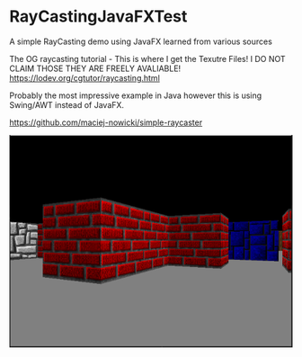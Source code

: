 # RayCastingJavaFXTest
A simple RayCasting demo using JavaFX learned from various sources

The OG raycasting tutorial - This is where I get the Texutre Files! I DO NOT CLAIM THOSE THEY ARE FREELY AVALIABLE!
https://lodev.org/cgtutor/raycasting.html


Probably the most impressive example in Java however this is using Swing/AWT instead of JavaFX.

https://github.com/maciej-nowicki/simple-raycaster

![Alt text](src/main/resources/Examples/RayCast.PNG?raw=true "Game Example")
